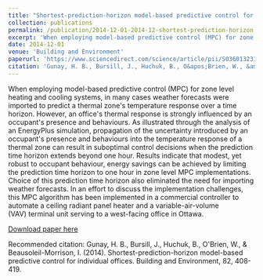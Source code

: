 ```yaml
---
title: "Shortest-prediction-horizon model-based predictive control for individual offices"
collection: publications
permalink: /publication/2014-12-01-2014-12-shortest-prediction-horizon
excerpt: 'When employing model-based predictive control (MPC) for zone level heating and cooling systems, in many cases weather forecasts were imported to predict a thermal zone&apos;s temperature response over a time horizon. However, an office&apos;s thermal response is strongly influenced by an occupant&apos;s presence and behaviours. As illustrated through the analysis of an EnergyPlus simulation, propagation of the uncertainty introduced by an occupant&apos;s presence and behaviours into the temperature response of a thermal zone can result in suboptimal control decisions when the prediction time horizon extends beyond one hour. Results indicate that modest, yet robust to occupant behaviour, energy savings can be achieved by limiting the prediction time horizon to one hour in zone level MPC implementations. Choice of this prediction time horizon also eliminated the need for importing weather forecasts. In an effort to discuss the implementation challenges, this MPC algorithm has been implemented in a commercial controller to automate a ceiling radiant panel heater and a variable-air-volume (VAV) terminal unit serving to a west-facing office in Ottawa.'
date: 2014-12-01
venue: 'Building and Environment'
paperurl: 'https://www.sciencedirect.com/science/article/pii/S0360132314003035'
citation: 'Gunay, H. B., Bursill, J., Huchuk, B., O&apos;Brien, W., &amp; Beausoleil-Morrison, I. (2014). Shortest-prediction-horizon model-based predictive control for individual offices. Building and Environment, 82, 408-419.'
---
```

When employing model-based predictive control (MPC) for zone level heating and cooling systems, in many cases weather forecasts were imported to predict a thermal zone&apos;s temperature response over a time horizon. However, an office&apos;s thermal response is strongly influenced by an occupant&apos;s presence and behaviours. As illustrated through the analysis of an EnergyPlus simulation, propagation of the uncertainty introduced by an occupant&apos;s presence and behaviours into the temperature response of a thermal zone can result in suboptimal control decisions when the prediction time horizon extends beyond one hour. Results indicate that modest, yet robust to occupant behaviour, energy savings can be achieved by limiting the prediction time horizon to one hour in zone level MPC implementations. Choice of this prediction time horizon also eliminated the need for importing weather forecasts. In an effort to discuss the implementation challenges, this MPC algorithm has been implemented in a commercial controller to automate a ceiling radiant panel heater and a variable-air-volume (VAV) terminal unit serving to a west-facing office in Ottawa.

[Download paper here](https://www.sciencedirect.com/science/article/pii/S0360132314003035)

Recommended citation: Gunay, H. B., Bursill, J., Huchuk, B., O'Brien, W., & Beausoleil-Morrison, I. (2014). Shortest-prediction-horizon model-based predictive control for individual offices. Building and Environment, 82, 408-419.